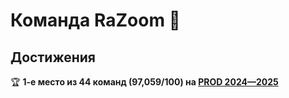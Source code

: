 # Команда RaZoom 👋
## Достижения
🏆 **1-е место из 44 команд (97,059/100) на [PROD 2024—2025](https://prodcontest.ru)**

